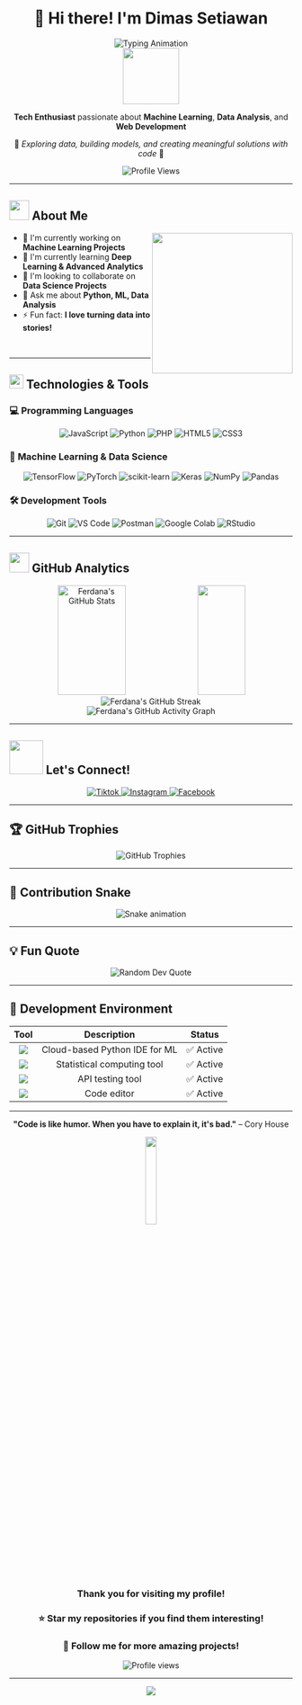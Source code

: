# <div align="center">👋 Hi there! I'm Dimas Setiawan</div>

<div align="center">
  <img src="https://readme-typing-svg.herokuapp.com/?lines=Welcome+to+my+GitHub+Profile!;Machine+Learning+Enthusiast;Data+Analysis+Expert;Web+Development+Lover;Always+learning+new+things&font=Fira%20Code&center=true&width=380&height=50&duration=4000&pause=1000" alt="Typing Animation">
</div>

<div align="center">
  <img src="https://media.giphy.com/media/M9gbBd9nbDrOTu1Mqx/giphy.gif" width="100"/>
</div>

<div align="center">
  
  **Tech Enthusiast** passionate about **Machine Learning**, **Data Analysis**, and **Web Development**
  
  🚀 *Exploring data, building models, and creating meaningful solutions with code* 🚀
  
  ![Profile Views](https://komarev.com/ghpvc/?username=dimzx17&style=flat-square&color=brightgreen)
  
</div>

---

## <img src="https://media.giphy.com/media/iY8CRBdQXODJSCERIr/giphy.gif" width="35"><b> About Me </b>

<picture> <img align="right" src="https://media.giphy.com/media/SWoSkN6DxTszqIKEqv/giphy.gif" width = 250px></picture>

- 🔭 I'm currently working on **Machine Learning Projects**
- 🌱 I'm currently learning **Deep Learning & Advanced Analytics**
- 👯 I'm looking to collaborate on **Data Science Projects**
- 💬 Ask me about **Python, ML, Data Analysis**
- ⚡ Fun fact: **I love turning data into stories!**

<br>

---

## <img src="https://media2.giphy.com/media/QssGEmpkyEOhBCb7e1/giphy.gif?cid=ecf05e47a0n3gi1bfqntqmob8g9aid1oyj2wr3ds3mg700bl&rid=giphy.gif" width ="25"><b> Technologies & Tools</b>

### 💻 **Programming Languages**
<div align="center">

![JavaScript](https://img.shields.io/badge/JavaScript-323330?style=for-the-badge&logo=javascript&logoColor=F7DF1E)
![Python](https://img.shields.io/badge/Python-14354C?style=for-the-badge&logo=python&logoColor=white)
![PHP](https://img.shields.io/badge/PHP-777BB4?style=for-the-badge&logo=php&logoColor=white)
![HTML5](https://img.shields.io/badge/HTML5-E34F26?style=for-the-badge&logo=html5&logoColor=white)
![CSS3](https://img.shields.io/badge/CSS3-1572B6?style=for-the-badge&logo=css3&logoColor=white)

</div>

### 🧠 **Machine Learning & Data Science**
<div align="center">

![TensorFlow](https://img.shields.io/badge/TensorFlow-FF6F00?style=for-the-badge&logo=tensorflow&logoColor=white)
![PyTorch](https://img.shields.io/badge/PyTorch-EE4C2C?style=for-the-badge&logo=pytorch&logoColor=white)
![scikit-learn](https://img.shields.io/badge/scikit--learn-F7931E?style=for-the-badge&logo=scikit-learn&logoColor=white)
![Keras](https://img.shields.io/badge/Keras-D00000?style=for-the-badge&logo=keras&logoColor=white)
![NumPy](https://img.shields.io/badge/numpy-%23013243.svg?style=for-the-badge&logo=numpy&logoColor=white)
![Pandas](https://img.shields.io/badge/pandas-%23150458.svg?style=for-the-badge&logo=pandas&logoColor=white)

</div>

### 🛠️ **Development Tools**
<div align="center">

![Git](https://img.shields.io/badge/Git-F05032?style=for-the-badge&logo=git&logoColor=white)
![VS Code](https://img.shields.io/badge/VS%20Code-0078d4.svg?style=for-the-badge&logo=visual-studio-code&logoColor=white)
![Postman](https://img.shields.io/badge/Postman-FF6C37?style=for-the-badge&logo=postman&logoColor=white)
![Google Colab](https://img.shields.io/badge/Google%20Colab-F9AB00?style=for-the-badge&logo=googlecolab&logoColor=white)
![RStudio](https://img.shields.io/badge/RStudio-4285F4?style=for-the-badge&logo=rstudio&logoColor=white)

</div>

---

## <img src="https://media.giphy.com/media/iY8CRBdQXODJSCERIr/giphy.gif" width="35"><b> GitHub Analytics </b>

<div align="center">
  
  <img width="49%" height="195px" src="https://github-readme-stats.vercel.app/api?username=dimzx17&show_icons=true&count_private=true&hide_border=true&title_color=00b4d6&icon_color=00b4d6&text_color=c9d1d9&bg_color=0d1117" alt="Ferdana's GitHub Stats" /> 
  
  <img width="41%" height="195px" src="https://github-readme-stats.vercel.app/api/top-langs/?username=dimzx17&layout=compact&hide_border=true&title_color=00b4d6&text_color=00b4d6&bg_color=0d1117" />
  
</div>

<div align="center">
  
  <img src="https://github-readme-streak-stats.herokuapp.com/?user=dimzx17&theme=dark&hide_border=true&stroke=0000&background=0D1117&ring=00b4d6&fire=00b4d6&currStreakLabel=00b4d6" alt="Ferdana's GitHub Streak" />
  
</div>

<div align="center">
  
  <img src="https://github-readme-activity-graph.vercel.app/graph?username=dimzx17&bg_color=0d1117&color=00b4d6&line=00b4d6&point=ffffff&area=true&hide_border=true" alt="Ferdana's GitHub Activity Graph" />
  
</div>

---

## <img src="https://media.giphy.com/media/LnQjpWaON8nhr21vNW/giphy.gif" width="60"> <b>Let's Connect!</b>

<div align="center">

<a href="https://www.tiktok.com/@scfreynard?_t=ZS-8yFuYvpfd4h&_r=1">
  <img src="https://img.shields.io/badge/Tiktok-0077B5?style=for-the-badge&logo=Tiktok&logoColor=white" alt="Tiktok"/>
</a>

<a href="https://www.instagram.com/scfreynard?igsh=NzYycndiOHB0b2N5">
  <img src="https://img.shields.io/badge/Instagram-E4405F?style=for-the-badge&logo=instagram&logoColor=white" alt="Instagram"/>
</a>

<a href="https://www.facebook.com/profile.php?id=100007527104790">
  <img src="https://img.shields.io/badge/Facebook-1877F2?style=for-the-badge&logo=facebook&logoColor=white" alt="Facebook"/>
</a>

</div>

---

## 🏆 **GitHub Trophies**

<div align="center">
  
  <img src="https://github-profile-trophy.vercel.app/?username=dimzx17&theme=radical&no-frame=false&no-bg=false&margin-w=4" alt="GitHub Trophies" />
  
</div>

---

## 🐍 **Contribution Snake**

<div align="center">
  
  <img src="https://raw.githubusercontent.com/dimzx17/dimzx17/output/snake.svg" alt="Snake animation" />
  
</div>

---

## 💡 **Fun Quote**

<div align="center">
  
  <img src="https://quotes-github-readme.vercel.app/api?type=horizontal&theme=radical" alt="Random Dev Quote" />
  
</div>

---

## 🎯 **Development Environment**

<div align="center">

| Tool | Description | Status |
|:---:|:---:|:---:|
| <img src="https://img.shields.io/badge/Google%20Colab-F9AB00?style=flat-square&logo=googlecolab&logoColor=white"/> | Cloud-based Python IDE for ML | ✅ Active |
| <img src="https://img.shields.io/badge/RStudio-75AADB?style=flat-square&logo=rstudio&logoColor=white"/> | Statistical computing tool | ✅ Active |
| <img src="https://img.shields.io/badge/Postman-FF6C37?style=flat-square&logo=postman&logoColor=white"/> | API testing tool | ✅ Active |
| <img src="https://img.shields.io/badge/VS%20Code-007ACC?style=flat-square&logo=visual-studio-code&logoColor=white"/> | Code editor | ✅ Active |

</div>

---

<div align="center">
  
  **"Code is like humor. When you have to explain it, it's bad."** – Cory House
  
  <img src="https://media.giphy.com/media/jpVnC65DmYeyRL4LHS/giphy.gif" width="20%">
  
  ### Thank you for visiting my profile! 
  ### ⭐ Star my repositories if you find them interesting!
  ### 🔔 Follow me for more amazing projects!
  
  <img src="https://komarev.com/ghpvc/?username=dimzx17&style=flat-square&color=blue" alt="Profile views"/>
  
</div>

---

<div align="center">
  
  <img src="https://capsule-render.vercel.app/api?type=waving&color=gradient&height=100&section=footer"/>
  
</div>
